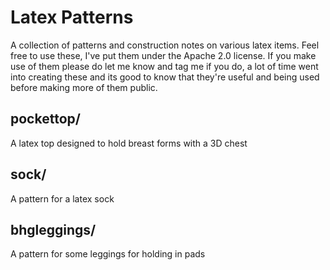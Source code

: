 # Latex Patterns

A collection of patterns and construction notes on various latex items. Feel free to use these, I've put them under the Apache 2.0 license. If you make use of them please do let me know and tag me if you do, a lot of time went into creating these and its good to know that they're useful and being used before making more of them public.

## pockettop/

A latex top designed to hold breast forms with a 3D chest

## sock/

A pattern for a latex sock

## bhgleggings/

A pattern for some leggings for holding in pads
